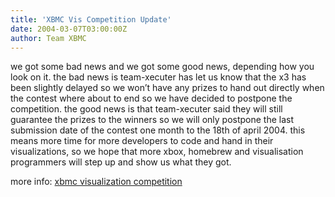 ```yaml
---
title: 'XBMC Vis Competition Update'
date: 2004-03-07T03:00:00Z
author: Team XBMC
---
```

we got some bad news and we got some good news, depending how you look on it. the bad news is team-xecuter has let us know that the x3 has been slightly delayed so we won’t have any prizes to hand out directly when the contest where about to end so we have decided to postpone the competition. the good news is that team-xecuter said they will still guarantee the prizes to the winners so we will only postpone the last submission date of the contest one month to the 18th of april 2004. this means more time for more developers to code and hand in their visualizations, so we hope that more xbox, homebrew and visualisation programmers will step up and show us what they got.

 more info: [xbmc visualization competition](http://www.xboxmediaplayer.de/cgi-bin/forums/ikonboard.pl?act=st;f=1;t=1077)

 